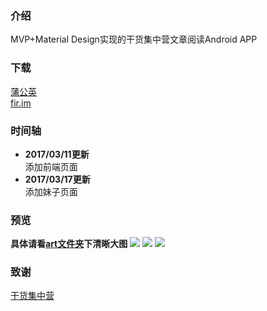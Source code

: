 ### 介绍
MVP+Material Design实现的干货集中营文章阅读Android APP<br>
### 下载
[蒲公英](https://www.pgyer.com/yZ4n)<br>
[fir.im](https://fir.im/x1yr)
### 时间轴
- **2017/03/11更新**<br>
添加前端页面<br>
- **2017/03/17更新**<br>
添加妹子页面
### 预览
**具体请看[art文件夹](https://github.com/yeshuwei/Gank/tree/master/art)下清晰大图**
![](https://github.com/yeshuwei/Gank/blob/master/art/gank_1.png)
![](https://github.com/yeshuwei/Gank/blob/master/art/gank_2.png)
![](https://github.com/yeshuwei/Gank/blob/master/art/gank_3.png)
### 致谢
[干货集中营](http://gank.io/)
